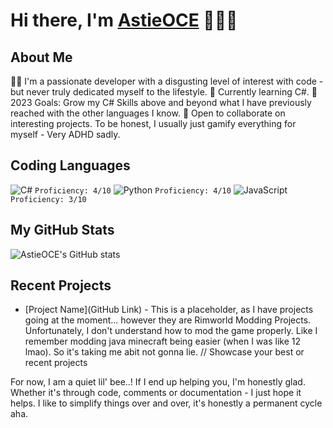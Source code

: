 # Hi there, I'm [AstieOCE](https://github.com/AstieOCE) 👋👋👋

## About Me
👨‍💻 I'm a passionate developer with a disgusting level of interest with code - but never truly dedicated myself to the lifestyle.
🌱 Currently learning C#.
🎯 2023 Goals: Grow my C# Skills above and beyond what I have previously reached with the other languages I know.
🤝 Open to collaborate on interesting projects. To be honest, I usually just gamify everything for myself - Very ADHD sadly.


## Coding Languages
![C#](https://img.shields.io/badge/-C%23-black?style=flat-square&logo=c-sharp) `Proficiency: 4/10`
![Python](https://img.shields.io/badge/-Python-black?style=flat-square&logo=python) `Proficiency: 4/10`
![JavaScript](https://img.shields.io/badge/-JavaScript-black?style=flat-square&logo=javascript) `Proficiency: 3/10`


## My GitHub Stats
![AstieOCE's GitHub stats](https://github-readme-stats.vercel.app/api?username=AstieOCE&show_icons=true&theme=radical)

## Recent Projects
- [Project Name](GitHub Link) - This is a placeholder, as I have projects going at the moment... however they are
Rimworld Modding Projects. Unfortunately, I don't understand how to mod the game properly. Like I remember modding java
minecraft being easier (when I was like 12 lmao). So it's taking me abit not gonna lie.
// Showcase your best or recent projects

For now, I am a quiet lil' bee..!
If I end up helping you, I'm honestly glad. Whether it's through code, comments or documentation - I just hope it helps.
I like to simplify things over and over, it's honestly a permanent cycle aha.
